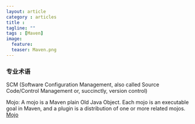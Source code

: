 ```yaml
---
layout: article
category : articles
title :  
tagline: ""
tags : [Maven]
image:
  feature:
  teaser: Maven.png
---
```



### 专业术语
SCM (Software Configuration Management, also called Source Code/Control Management or, succinctly, version control) 

Mojo: A mojo is a Maven plain Old Java Object. Each mojo is an executable goal in Maven, and a plugin is a distribution of one or more related mojos.
[Mojo](https://maven.apache.org/plugin-developers/index.html)